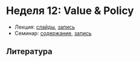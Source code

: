 # Неделя 12: Value & Policy

* Лекция: [слайды](), [запись]()
* Семинар: [содержание](), [запись]()

## Литература

